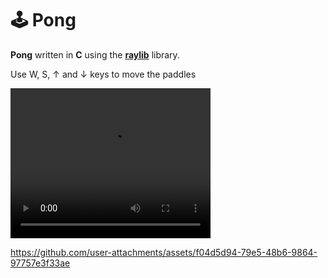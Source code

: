 # 🕹️ Pong

**Pong** written in **C** using the **[raylib](https://www.raylib.com)** library. 

Use W, S, ↑ and ↓ keys to move the paddles

<video src="https://github.com/JosefVesely/Pong/blob/main/gameplay.mp4" width="320" height="240" controls></video>


https://github.com/user-attachments/assets/f04d5d94-79e5-48b6-9864-97757e3f33ae

